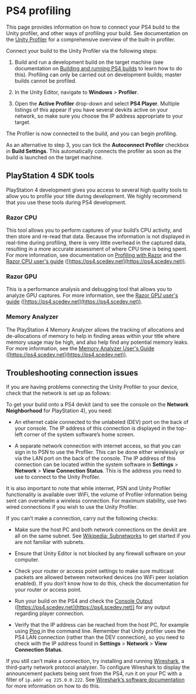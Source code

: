 # PS4 profiling

This page provides information on how to connect your PS4 build to the Unity profiler, and other ways of profiling your build. See documentation on the [Unity Profiler](https://docs.unity3d.com/Manual/Profiler.html) for a comprehensive overview of the built-in profiler.

Connect your build to the Unity Profiler via the following steps:

1. Build and run a development build on the target machine (see documentation on [Building and running PS4 builds](PS4BuildingampRunning) to learn how to do this). Profiling can only be carried out on development builds; master builds cannot be profiled.

2. In the Unity Editor, navigate to __Windows__ > __Profiler__.

3. Open the __Active Profiler__ drop-down and select __PS4 Player__. Multiple listings of this appear if you have several devkits active on your network, so make sure you choose the IP address appropriate to your target.

The Profiler is now connected to the build, and you can begin profiling.

As an alternative to step 3, you can tick the __Autoconnect Profiler__ checkbox in __Build Settings__. This automatically connects the profiler as soon as the build is launched on the target machine.

## PlayStation 4 SDK tools

PlayStation 4 development gives you access to several high quality tools to allow you to profile your title during development. We highly recommend that you use these tools during PS4 development.

### Razor CPU

This tool allows you to perform captures of your build’s CPU activity, and then store and re-read that data. Because the information is not displayed in real-time during profiling, there is very little overhead in the captured data, resulting in a more accurate assessment of where CPU time is being spent. For more information, see documentation on [Profiling with Razor](PS4ProfilingWithRazor) and the [Razor CPU user's guide](https://ps4.scedev.net/resources/documents/SDK/latest/Razor_CPU-Users_Guide/__document_toc.html) ([https://ps4.scedev.net](https://ps4.scedev.net)).

### Razor GPU

This is a performance analysis and debugging tool that allows you to analyze GPU captures. For more information, see the [Razor GPU user's guide](https://ps4.scedev.net/resources/documents/SDK/latest/Razor_GPU-Users_Guide/__document_toc.html) ([https://ps4.scedev.net](https://ps4.scedev.net)).

### Memory Analyzer

The PlayStation 4 Memory Analyzer allows the tracking of allocations and de-allocations of memory to help in finding areas within your title where memory usage may be high, and also help find any potential memory leaks. For more information, see the [Memory Analyzer User's Guide](https://ps4.scedev.net/resources/documents/SDK/latest/Memory_Analyzer-Users_Guide/__document_toc.html) ([https://ps4.scedev.net](https://ps4.scedev.net)).

## Troubleshooting connection issues

If you are having problems connecting the Unity Profiler to your device, check that the network is set up as follows:

To get your build onto a PS4 devkit (and to see the console on the __Network Neighborhood__ for PlayStation 4), you need:

* An ethernet cable connected to the unlabeled (DEV) port on the back of your console. The IP address of this connection is displayed in the top-left corner of the system software’s home screen.

* A separate network connection with internet access, so that you can sign in to PSN to use the Profiler. This can be done either wirelessly or via the LAN port on the back of the console. The IP address of this connection can be located within the system software in __Settings__ > __Network__ > __View Connection Status__. This is the address you need to use to connect to the Unity Profiler.

It is also important to note that while internet, PSN and Unity Profiler functionality is available over WiFi, the volume of Profiler information being sent can overwhelm a wireless connection. For maximum stability, use two wired connections if you wish to use the Unity Profiler.

If you can’t make a connection, carry out the following checks:

* Make sure the host PC and both network connections on the devkit are all on the same subnet. See [Wikipedia: Subnetworks](https://en.wikipedia.org/wiki/Subnetwork) to get started if you are not familiar with subnets.

* Ensure that Unity Editor is not blocked by any firewall software on your computer.

* Check your router or access point settings to make sure multicast packets are allowed between networked devices (no WiFi peer isolation enabled). If you don’t know how to do this, check the documentation for your router or access point.

* Run your build on the PS4 and check the [Console Output](https://ps4.scedev.net/resources/documents/SDK/latest/Console_Output-Users_Guide/0002.html) ([https://ps4.scedev.net](https://ps4.scedev.net)) for any output regarding player connection.

* Verify that the IP address can be reached from the host PC, for example using [Ping ](https://technet.microsoft.com/en-us/library/bb490968.aspx)in the command line. Remember that Unity profiler uses the PS4 LAN connection (rather than the DEV connection), so you need to check with the IP address found in __Settings__ > __Network__ > __View Connection Status__.

If you still can’t make a connection, try installing and running [Wireshark](https://www.wireshark.org), a third-party network protocol analyzer. To configure Wireshark to display the announcement packets being sent from the PS4, run it on your PC with a filter of `ip.addr eq 225.0.0.222`. See [Wireshark’s software documentation](https://www.wireshark.org/docs/) for more information on how to do this.